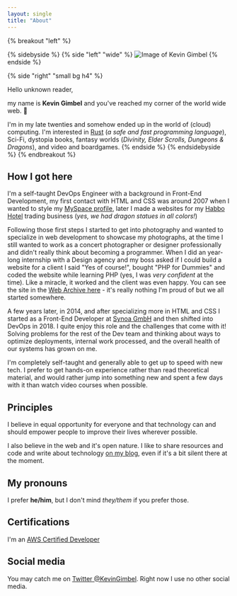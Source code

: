 ```yaml
---
layout: single
title: "About"
---
```


{% breakout "left" %}

{% sidebyside %}
{% side "left" "wide" %}
<img src="/assets/img/kevin-in-a-mirror.jpg" title="Image of Kevin Gimbel" class="img--fancy-border">
{% endside %}

{% side "right" "small bg h4" %}

Hello unknown reader,

my name is **Kevin Gimbel** and you've reached my corner of the world wide web. 👴

I'm in my late twenties and somehow ended up in the world of (cloud) computing. I'm interested in [Rust](https://rust-lang.org) (_a safe and fast programming language_), Sci-Fi, dystopia books, fantasy worlds (_Divinity, Elder Scrolls, Dungeons & Dragons_), and video and boardgames.
{% endside %}
{% endsidebyside %}
{% endbreakout %}

## How I got here

I'm a self-taught DevOps Engineer with a background in Front-End Development, my first contact with HTML and CSS was around 2007 when I wanted to style my [MySpace profile](https://en.wikipedia.org/wiki/Myspace "MySpace wikipedia article"), later I made a websites for my [Habbo Hotel](https://en.wikipedia.org/wiki/Habbo "Habbo Hotel wikipedia article") trading business (_yes, we had dragon statues in all colors!_)

Following those first steps I started to get into photography and wanted to specialize in web development to showcase my photographs, at the time I still wanted to work as a concert photographer or designer professionally and didn't really think about becoming a programmer. When I did an year-long internship with a Design agency and my boss asked if I could build a website for a client I said "Yes of course!", bought "PHP for Dummies" and coded the website while learning PHP (yes, I was _very confident_ at the time). Like a miracle, it worked and the client was even happy. You can see the site in the [Web Archive here](https://web.archive.org/web/20110414030554/http://sparparker.de/) - it's really nothing I'm proud of but we all started somewhere.

A few years later, in 2014, and after specializing more in HTML and CSS I started as a Front-End Developer at [Synoa GmbH](https://synoa.de/) and then shifted into DevOps in 2018. I quite enjoy this role and the challenges that come with it! Solving problems for the rest of the Dev team and thinking about ways to optimize deployments, internal work processed, and the overall health of our systems has grown on me.

I'm completely self-taught and generally able to get up to speed with new tech. I prefer to get hands-on experience rather than read theoretical material, and would rather jump into something new and spent a few days with it than watch video courses when possible. 

## Principles

I believe in equal opportunity for everyone and that technology can and should empower people to improve their lives wherever possible.

I also believe in the web and it's open nature. I like to share resources and code and write about technology [on my blog](/blog/), even if it's a bit silent there at the moment.

## My pronouns

I prefer **he/him**, but I don't mind _they/them_ if you prefer those.

## Certifications

I'm an [AWS Certified Developer](https://www.certmetrics.com/amazon/public/transcript.aspx?transcript=P141S9R11JV11556)

## Social media

You may catch me on [Twitter @KevinGimbel](https://twitter.com/kevingimbel). Right now I use no other social media.
